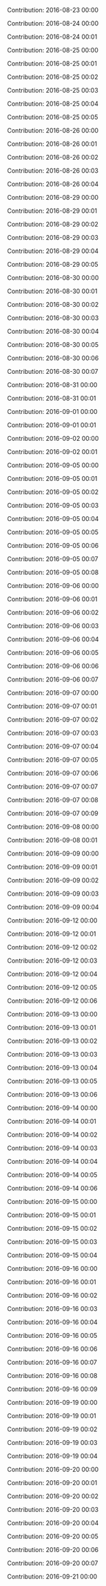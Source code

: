 Contribution: 2016-08-23 00:00

Contribution: 2016-08-24 00:00

Contribution: 2016-08-24 00:01

Contribution: 2016-08-25 00:00

Contribution: 2016-08-25 00:01

Contribution: 2016-08-25 00:02

Contribution: 2016-08-25 00:03

Contribution: 2016-08-25 00:04

Contribution: 2016-08-25 00:05

Contribution: 2016-08-26 00:00

Contribution: 2016-08-26 00:01

Contribution: 2016-08-26 00:02

Contribution: 2016-08-26 00:03

Contribution: 2016-08-26 00:04

Contribution: 2016-08-29 00:00

Contribution: 2016-08-29 00:01

Contribution: 2016-08-29 00:02

Contribution: 2016-08-29 00:03

Contribution: 2016-08-29 00:04

Contribution: 2016-08-29 00:05

Contribution: 2016-08-30 00:00

Contribution: 2016-08-30 00:01

Contribution: 2016-08-30 00:02

Contribution: 2016-08-30 00:03

Contribution: 2016-08-30 00:04

Contribution: 2016-08-30 00:05

Contribution: 2016-08-30 00:06

Contribution: 2016-08-30 00:07

Contribution: 2016-08-31 00:00

Contribution: 2016-08-31 00:01

Contribution: 2016-09-01 00:00

Contribution: 2016-09-01 00:01

Contribution: 2016-09-02 00:00

Contribution: 2016-09-02 00:01

Contribution: 2016-09-05 00:00

Contribution: 2016-09-05 00:01

Contribution: 2016-09-05 00:02

Contribution: 2016-09-05 00:03

Contribution: 2016-09-05 00:04

Contribution: 2016-09-05 00:05

Contribution: 2016-09-05 00:06

Contribution: 2016-09-05 00:07

Contribution: 2016-09-05 00:08

Contribution: 2016-09-06 00:00

Contribution: 2016-09-06 00:01

Contribution: 2016-09-06 00:02

Contribution: 2016-09-06 00:03

Contribution: 2016-09-06 00:04

Contribution: 2016-09-06 00:05

Contribution: 2016-09-06 00:06

Contribution: 2016-09-06 00:07

Contribution: 2016-09-07 00:00

Contribution: 2016-09-07 00:01

Contribution: 2016-09-07 00:02

Contribution: 2016-09-07 00:03

Contribution: 2016-09-07 00:04

Contribution: 2016-09-07 00:05

Contribution: 2016-09-07 00:06

Contribution: 2016-09-07 00:07

Contribution: 2016-09-07 00:08

Contribution: 2016-09-07 00:09

Contribution: 2016-09-08 00:00

Contribution: 2016-09-08 00:01

Contribution: 2016-09-09 00:00

Contribution: 2016-09-09 00:01

Contribution: 2016-09-09 00:02

Contribution: 2016-09-09 00:03

Contribution: 2016-09-09 00:04

Contribution: 2016-09-12 00:00

Contribution: 2016-09-12 00:01

Contribution: 2016-09-12 00:02

Contribution: 2016-09-12 00:03

Contribution: 2016-09-12 00:04

Contribution: 2016-09-12 00:05

Contribution: 2016-09-12 00:06

Contribution: 2016-09-13 00:00

Contribution: 2016-09-13 00:01

Contribution: 2016-09-13 00:02

Contribution: 2016-09-13 00:03

Contribution: 2016-09-13 00:04

Contribution: 2016-09-13 00:05

Contribution: 2016-09-13 00:06

Contribution: 2016-09-14 00:00

Contribution: 2016-09-14 00:01

Contribution: 2016-09-14 00:02

Contribution: 2016-09-14 00:03

Contribution: 2016-09-14 00:04

Contribution: 2016-09-14 00:05

Contribution: 2016-09-14 00:06

Contribution: 2016-09-15 00:00

Contribution: 2016-09-15 00:01

Contribution: 2016-09-15 00:02

Contribution: 2016-09-15 00:03

Contribution: 2016-09-15 00:04

Contribution: 2016-09-16 00:00

Contribution: 2016-09-16 00:01

Contribution: 2016-09-16 00:02

Contribution: 2016-09-16 00:03

Contribution: 2016-09-16 00:04

Contribution: 2016-09-16 00:05

Contribution: 2016-09-16 00:06

Contribution: 2016-09-16 00:07

Contribution: 2016-09-16 00:08

Contribution: 2016-09-16 00:09

Contribution: 2016-09-19 00:00

Contribution: 2016-09-19 00:01

Contribution: 2016-09-19 00:02

Contribution: 2016-09-19 00:03

Contribution: 2016-09-19 00:04

Contribution: 2016-09-20 00:00

Contribution: 2016-09-20 00:01

Contribution: 2016-09-20 00:02

Contribution: 2016-09-20 00:03

Contribution: 2016-09-20 00:04

Contribution: 2016-09-20 00:05

Contribution: 2016-09-20 00:06

Contribution: 2016-09-20 00:07

Contribution: 2016-09-21 00:00

